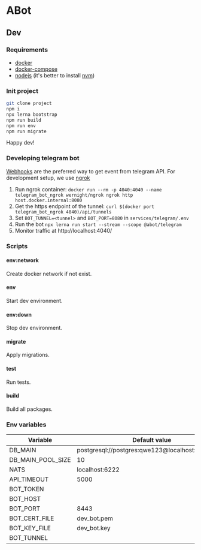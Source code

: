 # ABot

## Dev

### Requirements

- [docker](https://www.docker.com/)
- [docker-compose](https://docs.docker.com/compose/)
- [nodejs](https://nodejs.org/en/) (it's better to install [nvm](https://github.com/nvm-sh/nvm))

### Init project

```bash
git clone project
npm i
npx lerna bootstrap
npm run build
npm run env
npm run migrate
```

Happy dev!

### Developing telegram bot

[Webhooks](https://core.telegram.org/bots/webhooks) are the preferred way to get event from telegram API.
For development setup, we use [ngrok](https://ngrok.com/)

1. Run ngrok container: `docker run --rm -p 4040:4040 --name telegram_bot_ngrok wernight/ngrok ngrok http host.docker.internal:8080`
2. Get the https endpoint of the tunnel: `curl $(docker port telegram_bot_ngrok 4040)/api/tunnels`
3. Set `BOT_TUNNEL=<tunnel>` and `BOT_PORT=8080` in `services/telegram/.env`
4. Run the bot `npx lerna run start --stream --scope @abot/telegram`
5. Monitor traffic at http://localhost:4040/

### Scripts

#### env:network

Create docker network if not exist.

#### env

Start dev environment.

#### env:down

Stop dev environment.

#### migrate

Apply migrations.

#### test

Run tests.

#### build

Build all packages.

### Env variables

| Variable          | Default value                                    |
|-------------------|--------------------------------------------------|
| DB_MAIN           | postgresql://postgres:qwe123@localhost:6432/main |
| DB_MAIN_POOL_SIZE | 10                                               |
| NATS              | localhost:6222                                   |
| API_TIMEOUT       | 5000                                             |
| BOT_TOKEN         |                                                  |
| BOT_HOST          |                                                  |
| BOT_PORT          | 8443                                             |
| BOT_CERT_FILE     | dev_bot.pem                                      |
| BOT_KEY_FILE      | dev_bot.key                                      |
| BOT_TUNNEL        |                                                  |